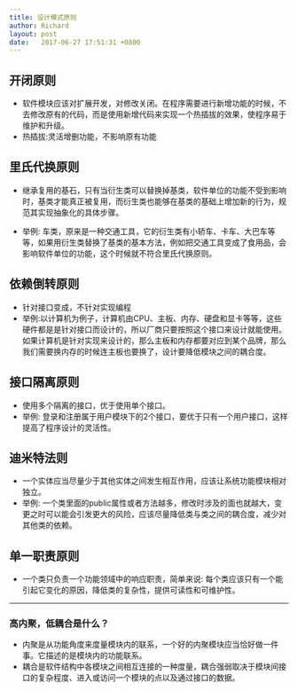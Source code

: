 ```yaml
---
title: 设计模式原则
author: Richard
layout: post
date:   2017-06-27 17:51:31 +0800
---
```


## 开闭原则
* 软件模块应该对扩展开发，对修改关闭。在程序需要进行新增功能的时候，不去修改原有的代码，而是使用新增代码来实现一个热插拔的效果，使程序易于维护和升级。
* 热插拔:灵活增删功能，不影响原有功能


## 里氏代换原则
* 继承复用的基石，只有当衍生类可以替换掉基类，软件单位的功能不受到影响时，基类才能真正被复用，而衍生类也能够在基类的基础上增加新的行为，规范其实现抽象化的具体步骤。

* 举例: 车类，原来是一种交通工具，它的衍生类有小轿车、卡车、大巴车等等，如果用衍生类替换了基类的基本方法，例如把交通工具变成了食用品，会影响软件单位的功能，这个时候就不符合里氏代换原则。


## 依赖倒转原则
* 针对接口变成，不针对实现编程
* 举例:以计算机为例子，计算机由CPU、主板、内存、硬盘和显卡等等，这些硬件都是是针对接口而设计的，所以厂商只要按照这个接口来设计就能使用。如果计算机是针对实现来设计的，那么主板和内存都要对应到某个品牌，那么我们需要换内存的时候连主板也要换了，设计要降低模块之间的耦合度。


## 接口隔离原则
* 使用多个隔离的接口，优于使用单个接口。
* 举例: 登录和注册属于用户模块下的2个接口，要优于只有一个用户接口，这样提高了程序设计的灵活性。


## 迪米特法则
* 一个实体应当尽量少于其他实体之间发生相互作用，应该让系统功能模块相对独立。
* 举例: 一个类里面的public属性或者方法越多，修改时涉及的面也就越大，变更之时可以能会引发更大的风险，应该尽量降低类与类之间的耦合度，减少对其他类的依赖。


## 单一职责原则
* 一个类只负责一个功能领域中的响应职责，简单来说: 每个类应该只有一个能引起它变化的原因，降低类的复杂性，提供可读性和可维护性。

---

### 高内聚，低耦合是什么？

* 内聚是从功能角度来度量模块内的联系，一个好的内聚模块应当恰好做一件事。它描述的是模块内的功能联系。
* 耦合是软件结构中各模块之间相互连接的一种度量，耦合强弱取决于模块间接口的复杂程度、进入或访问一个模块的点以及通过接口的数据。
